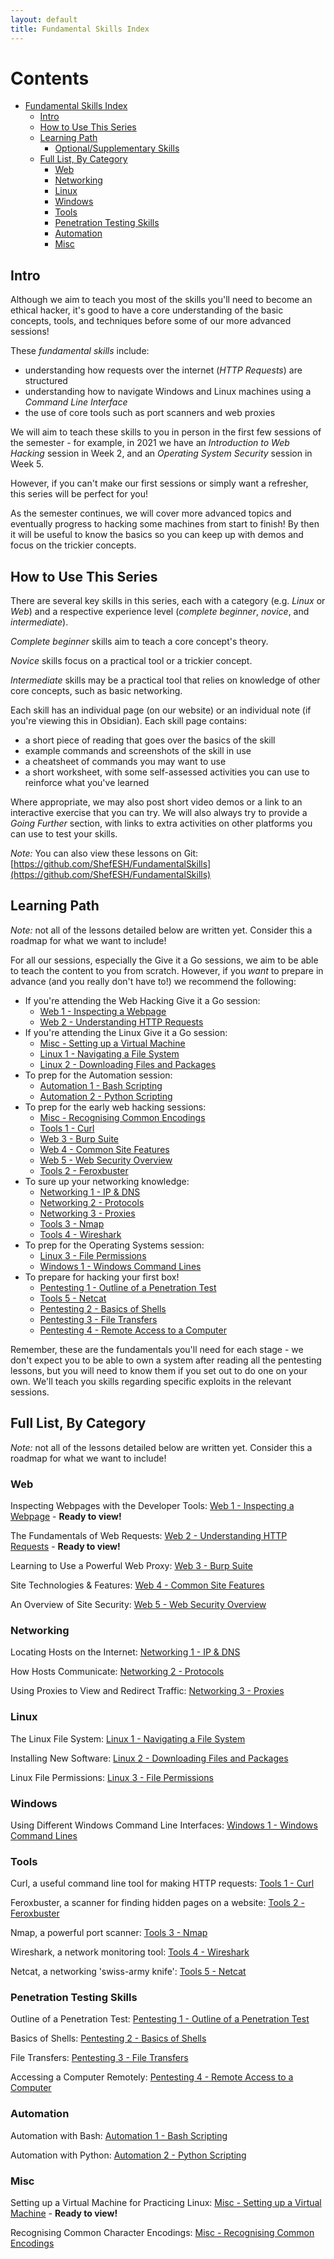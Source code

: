 ```yaml
---
layout: default
title: Fundamental Skills Index
---
```


# Contents
- [Fundamental Skills Index](#fundamental-skills-index)
  - [Intro](#intro)
  - [How to Use This Series](#how-to-use-this-series)
  - [Learning Path](#learning-path)
    - [Optional/Supplementary Skills](#optional/supplementary-skills)
  - [Full List, By Category](#full-list,-by-category)
    - [Web](#web)
    - [Networking](#networking)
    - [Linux](#linux)
    - [Windows](#windows)
    - [Tools](#tools)
    - [Penetration Testing Skills](#penetration-testing-skills)
    - [Automation](#automation)
    - [Misc](#misc)

## Intro

Although we aim to teach you most of the skills you'll need to become an ethical hacker, it's good to have a core understanding of the basic concepts, tools, and techniques before some of our more advanced sessions!

These *fundamental skills* include:
- understanding how requests over the internet (*HTTP Requests*) are structured
- understanding how to navigate Windows and Linux machines using a *Command Line Interface*
- the use of core tools such as port scanners and web proxies

We will aim to teach these skills to you in person in the first few sessions of the semester - for example, in 2021 we have an *Introduction to Web Hacking* session in Week 2, and an *Operating System Security* session in Week 5.

However, if you can't make our first sessions or simply want a refresher, this series will be perfect for you!

As the semester continues, we will cover more advanced topics and eventually progress to hacking some machines from start to finish! By then it will be useful to know the basics so you can keep up with demos and focus on the trickier concepts.

## How to Use This Series

There are several key skills in this series, each with a category (e.g. *Linux* or *Web*) and a respective experience level (*complete beginner*, *novice*, and *intermediate*).

*Complete beginner* skills aim to teach a core concept's theory.

*Novice* skills focus on a practical tool or a trickier concept.

*Intermediate* skills may be a practical tool that relies on knowledge of other core concepts, such as basic networking.

Each skill has an individual page (on our website) or an individual note (if you're viewing this in Obsidian). Each skill page contains:
- a short piece of reading that goes over the basics of the skill
- example commands and screenshots of the skill in use
- a cheatsheet of commands you may want to use
- a short worksheet, with some self-assessed activities you can use to reinforce what you've learned

Where appropriate, we may also post short video demos or a link to an interactive exercise that you can try. We will also always try to provide a *Going Further* section, with links to extra activities on other platforms you can use to test your skills.

*Note:* You can also view these lessons on Git: [https://github.com/ShefESH/FundamentalSkills](https://github.com/ShefESH/FundamentalSkills)

## Learning Path

*Note:* not all of the lessons detailed below are written yet. Consider this a roadmap for what we want to include!

For all our sessions, especially the Give it a Go sessions, we aim to be able to teach the content to you from scratch. However, if you *want* to prepare in advance (and you really don't have to!) we recommend the following:

- If you're attending the Web Hacking Give it a Go session:
	- [Web 1 - Inspecting a Webpage](/wiki/fundamental-skills/web-1---inspecting-a-webpage.pdf)
	- [Web 2 - Understanding HTTP Requests](/wiki/fundamental-skills/web-2---understanding-http-requests.pdf)
- If you're attending the Linux Give it a Go session:
	- [Misc - Setting up a Virtual Machine](/wiki/fundamental-skills/misc---setting-up-a-virtual-machine.pdf)
	- [Linux 1 - Navigating a File System](/wiki/fundamental-skills/linux-1---navigating-a-file-system.pdf)
	- [Linux 2 - Downloading Files and Packages](/wiki/fundamental-skills/linux-2---downloading-files-and-packages.pdf)
- To prep for the Automation session:
	- [Automation 1 - Bash Scripting](/wiki/fundamental-skills/automation-1---bash-scripting.pdf)
	- [Automation 2 - Python Scripting](/wiki/fundamental-skills/automation-2---python-scripting.pdf)
- To prep for the early web hacking sessions:
	- [Misc - Recognising Common Encodings](/wiki/fundamental-skills/misc---recognising-common-encodings.pdf)
	- [Tools 1 - Curl](/wiki/fundamental-skills/tools-1---curl.pdf)
	- [Web 3 - Burp Suite](/wiki/fundamental-skills/web-3---burp-suite.pdf)
	- [Web 4 - Common Site Features](/wiki/fundamental-skills/web-4---common-site-features.pdf)
	- [Web 5 - Web Security Overview](/wiki/fundamental-skills/web-5---web-security-overview.pdf)
	- [Tools 2 - Feroxbuster](/wiki/fundamental-skills/tools-2---feroxbuster.pdf)
- To sure up your networking knowledge:
	- [Networking 1 - IP & DNS](/wiki/fundamental-skills/networking-1---ip-&-dns.pdf)
	- [Networking 2 - Protocols](/wiki/fundamental-skills/networking-2---protocols.pdf)
	- [Networking 3 - Proxies](/wiki/fundamental-skills/networking-3---proxies.pdf)
	- [Tools 3 - Nmap](/wiki/fundamental-skills/tools-3---nmap.pdf)
	- [Tools 4 - Wireshark](/wiki/fundamental-skills/tools-4---wireshark.pdf)
- To prep for the Operating Systems session:
	- [Linux 3 - File Permissions](/wiki/fundamental-skills/linux-3---file-permissions.pdf)
	- [Windows 1 - Windows Command Lines](/wiki/fundamental-skills/windows-1---windows-command-lines.pdf)
- To prepare for hacking your first box!
	- [Pentesting 1 - Outline of a Penetration Test](/wiki/fundamental-skills/pentesting-1---outline-of-a-penetration-test.pdf)
	- [Tools 5 - Netcat](/wiki/fundamental-skills/tools-5---netcat.pdf)
	- [Pentesting 2 - Basics of Shells](/wiki/fundamental-skills/pentesting-2---basics-of-shells.pdf)
	- [Pentesting 3 - File Transfers](/wiki/fundamental-skills/pentesting-3---file-transfers.pdf)
	- [Pentesting 4 - Remote Access to a Computer](/wiki/fundamental-skills/pentesting-4---remote-access-to-a-computer.pdf)

Remember, these are the fundamentals you'll need for each stage - we don't expect you to be able to own a system after reading all the pentesting lessons, but you will need to know them if you set out to do one on your own. We'll teach you skills regarding specific exploits in the relevant sessions.

## Full List, By Category

*Note:* not all of the lessons detailed below are written yet. Consider this a roadmap for what we want to include!

### Web

Inspecting Webpages with the Developer Tools: [Web 1 - Inspecting a Webpage](/wiki/fundamental-skills/web-1---inspecting-a-webpage.pdf) - **Ready to view!**

The Fundamentals of Web Requests: [Web 2 - Understanding HTTP Requests](/wiki/fundamental-skills/web-2---understanding-http-requests.pdf) - **Ready to view!**

Learning to Use a Powerful Web Proxy: [Web 3 - Burp Suite](/wiki/fundamental-skills/web-3---burp-suite.pdf)

Site Technologies & Features: [Web 4 - Common Site Features](/wiki/fundamental-skills/web-4---common-site-features.pdf)

An Overview of Site Security: [Web 5 - Web Security Overview](/wiki/fundamental-skills/web-5---web-security-overview.pdf)

### Networking

Locating Hosts on the Internet: [Networking 1 - IP & DNS](/wiki/fundamental-skills/networking-1---ip-&-dns.pdf)

How Hosts Communicate: [Networking 2 - Protocols](/wiki/fundamental-skills/networking-2---protocols.pdf)

Using Proxies to View and Redirect Traffic: [Networking 3 - Proxies](/wiki/fundamental-skills/networking-3---proxies.pdf)

### Linux

The Linux File System: [Linux 1 - Navigating a File System](/wiki/fundamental-skills/linux-1---navigating-a-file-system.pdf)

Installing New Software: [Linux 2 - Downloading Files and Packages](/wiki/fundamental-skills/linux-2---downloading-files-and-packages.pdf)

Linux File Permissions: [Linux 3 - File Permissions](/wiki/fundamental-skills/linux-3---file-permissions.pdf)

### Windows

Using Different Windows Command Line Interfaces: [Windows 1 - Windows Command Lines](/wiki/fundamental-skills/windows-1---windows-command-lines.pdf)

### Tools

Curl, a useful command line tool for making HTTP requests: [Tools 1 - Curl](/wiki/fundamental-skills/tools-1---curl.pdf)

Feroxbuster, a scanner for finding hidden pages on a website: [Tools 2 - Feroxbuster](/wiki/fundamental-skills/tools-2---feroxbuster.pdf)

Nmap, a powerful port scanner: [Tools 3 - Nmap](/wiki/fundamental-skills/tools-3---nmap.pdf)

Wireshark, a network monitoring tool: [Tools 4 - Wireshark](/wiki/fundamental-skills/tools-4---wireshark.pdf)

Netcat, a networking 'swiss-army knife': [Tools 5 - Netcat](/wiki/fundamental-skills/tools-5---netcat.pdf)

### Penetration Testing Skills

Outline of a Penetration Test: [Pentesting 1 - Outline of a Penetration Test](/wiki/fundamental-skills/pentesting-1---outline-of-a-penetration-test.pdf)

Basics of Shells: [Pentesting 2 - Basics of Shells](/wiki/fundamental-skills/pentesting-2---basics-of-shells.pdf)

File Transfers: [Pentesting 3 - File Transfers](/wiki/fundamental-skills/pentesting-3---file-transfers.pdf)

Accessing a Computer Remotely: [Pentesting 4 - Remote Access to a Computer](/wiki/fundamental-skills/pentesting-4---remote-access-to-a-computer.pdf)

### Automation

Automation with Bash: [Automation 1 - Bash Scripting](/wiki/fundamental-skills/automation-1---bash-scripting.pdf)

Automation with Python: [Automation 2 - Python Scripting](/wiki/fundamental-skills/automation-2---python-scripting.pdf)

### Misc

Setting up a Virtual Machine for Practicing Linux: [Misc - Setting up a Virtual Machine](/wiki/fundamental-skills/misc---setting-up-a-virtual-machine.pdf) - **Ready to view!**

Recognising Common Character Encodings: [Misc - Recognising Common Encodings](/wiki/fundamental-skills/misc---recognising-common-encodings.pdf)
